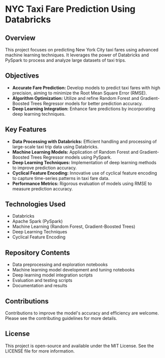 # NYC Taxi Fare Prediction Using Databricks

## Overview
This project focuses on predicting New York City taxi fares using advanced machine learning techniques. It leverages the power of Databricks and PySpark to process and analyze large datasets of taxi trips.

## Objectives
- **Accurate Fare Prediction:** Develop models to predict taxi fares with high precision, aiming to minimize the Root Mean Square Error (RMSE).
- **Algorithm Optimization:** Utilize and refine Random Forest and Gradient-Boosted Trees Regressor models for better prediction accuracy.
- **Deep Learning Integration:** Enhance fare predictions by incorporating deep learning techniques.

## Key Features
- **Data Processing with Databricks:** Efficient handling and processing of large-scale taxi trip data using Databricks.
- **Machine Learning Models:** Application of Random Forest and Gradient-Boosted Trees Regressor models using PySpark.
- **Deep Learning Techniques:** Implementation of deep learning methods to improve prediction accuracy.
- **Cyclical Feature Encoding:** Innovative use of cyclical feature encoding to capture time-series patterns in taxi fare data.
- **Performance Metrics:** Rigorous evaluation of models using RMSE to measure prediction accuracy.

## Technologies Used
- Databricks
- Apache Spark (PySpark)
- Machine Learning (Random Forest, Gradient-Boosted Trees)
- Deep Learning Techniques
- Cyclical Feature Encoding

## Repository Contents
- Data preprocessing and exploration notebooks
- Machine learning model development and tuning notebooks
- Deep learning model integration scripts
- Evaluation and testing scripts
- Documentation and results

## Contributions
Contributions to improve the model's accuracy and efficiency are welcome. Please see the contributing guidelines for more details.

## License
This project is open-source and available under the MIT License. See the LICENSE file for more information.
